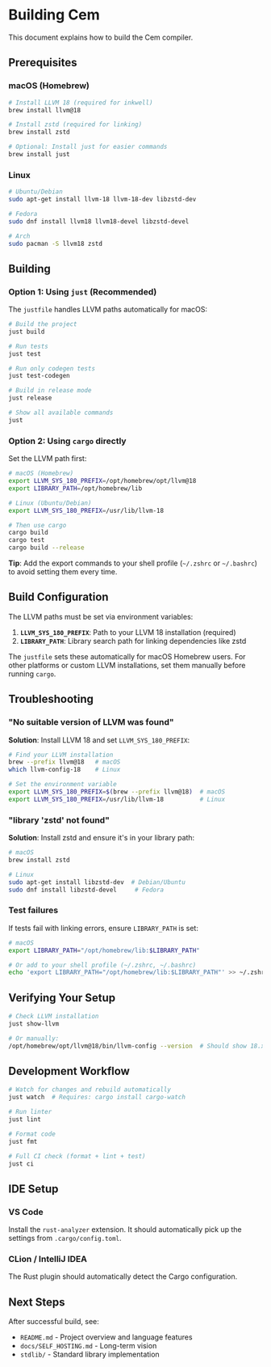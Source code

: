 # Building Cem

This document explains how to build the Cem compiler.

## Prerequisites

### macOS (Homebrew)

```bash
# Install LLVM 18 (required for inkwell)
brew install llvm@18

# Install zstd (required for linking)
brew install zstd

# Optional: Install just for easier commands
brew install just
```

### Linux

```bash
# Ubuntu/Debian
sudo apt-get install llvm-18 llvm-18-dev libzstd-dev

# Fedora
sudo dnf install llvm18 llvm18-devel libzstd-devel

# Arch
sudo pacman -S llvm18 zstd
```

## Building

### Option 1: Using `just` (Recommended)

The `justfile` handles LLVM paths automatically for macOS:

```bash
# Build the project
just build

# Run tests
just test

# Run only codegen tests
just test-codegen

# Build in release mode
just release

# Show all available commands
just
```

### Option 2: Using `cargo` directly

Set the LLVM path first:

```bash
# macOS (Homebrew)
export LLVM_SYS_180_PREFIX=/opt/homebrew/opt/llvm@18
export LIBRARY_PATH=/opt/homebrew/lib

# Linux (Ubuntu/Debian)
export LLVM_SYS_180_PREFIX=/usr/lib/llvm-18

# Then use cargo
cargo build
cargo test
cargo build --release
```

**Tip**: Add the export commands to your shell profile (`~/.zshrc` or `~/.bashrc`) to avoid setting them every time.

## Build Configuration

The LLVM paths must be set via environment variables:

1. **`LLVM_SYS_180_PREFIX`**: Path to your LLVM 18 installation (required)
2. **`LIBRARY_PATH`**: Library search path for linking dependencies like zstd

The `justfile` sets these automatically for macOS Homebrew users. For other platforms or custom LLVM installations, set them manually before running `cargo`.

## Troubleshooting

### "No suitable version of LLVM was found"

**Solution**: Install LLVM 18 and set `LLVM_SYS_180_PREFIX`:

```bash
# Find your LLVM installation
brew --prefix llvm@18   # macOS
which llvm-config-18    # Linux

# Set the environment variable
export LLVM_SYS_180_PREFIX=$(brew --prefix llvm@18)  # macOS
export LLVM_SYS_180_PREFIX=/usr/lib/llvm-18          # Linux
```

### "library 'zstd' not found"

**Solution**: Install zstd and ensure it's in your library path:

```bash
# macOS
brew install zstd

# Linux
sudo apt-get install libzstd-dev  # Debian/Ubuntu
sudo dnf install libzstd-devel     # Fedora
```

### Test failures

If tests fail with linking errors, ensure `LIBRARY_PATH` is set:

```bash
# macOS
export LIBRARY_PATH="/opt/homebrew/lib:$LIBRARY_PATH"

# Or add to your shell profile (~/.zshrc, ~/.bashrc)
echo 'export LIBRARY_PATH="/opt/homebrew/lib:$LIBRARY_PATH"' >> ~/.zshrc
```

## Verifying Your Setup

```bash
# Check LLVM installation
just show-llvm

# Or manually:
/opt/homebrew/opt/llvm@18/bin/llvm-config --version  # Should show 18.x.x
```

## Development Workflow

```bash
# Watch for changes and rebuild automatically
just watch  # Requires: cargo install cargo-watch

# Run linter
just lint

# Format code
just fmt

# Full CI check (format + lint + test)
just ci
```

## IDE Setup

### VS Code

Install the `rust-analyzer` extension. It should automatically pick up the settings from `.cargo/config.toml`.

### CLion / IntelliJ IDEA

The Rust plugin should automatically detect the Cargo configuration.

## Next Steps

After successful build, see:
- `README.md` - Project overview and language features
- `docs/SELF_HOSTING.md` - Long-term vision
- `stdlib/` - Standard library implementation
